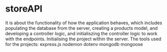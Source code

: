 # storeAPI
It is about the functionality of how the application behaves, which includes populating the database from the server, creating a products model, and developing a controller logic, and initialiszing the controller logic to  work with the endpoints. Initialising the project within the server.
The tools used for the projects:
      express.js
      nodemon
      dotenv
      mongodb
      mongoose  

